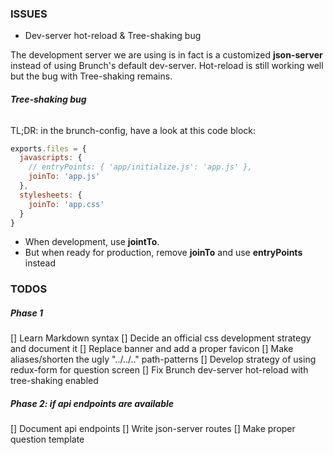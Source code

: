 ### **ISSUES**
- Dev-server hot-reload & Tree-shaking bug

The development server we are using is in fact is a customized **json-server** instead of using Brunch's default dev-server. Hot-reload is still working well but the bug with Tree-shaking remains.

###### **Tree-shaking bug**
TL;DR: in the brunch-config, have a look at this code block:
```javascript
exports.files = {
  javascripts: {
    // entryPoints: { 'app/initialize.js': 'app.js' },
    joinTo: 'app.js'
  },
  stylesheets: {
    joinTo: 'app.css'
  }
}
```
- When development, use **jointTo**.
- But when ready for production, remove **joinTo** and use **entryPoints** instead


### **TODOS**
##### Phase 1
[] Learn Markdown syntax
[] Decide an official css development strategy and document it
[] Replace banner and add a proper favicon
[] Make aliases/shorten the ugly "../../.." path-patterns
[] Develop strategy of using redux-form for question screen
[] Fix Brunch dev-server hot-reload with tree-shaking enabled

##### Phase 2: if api endpoints are available
[] Document api endpoints
[] Write json-server routes
[] Make proper question template
